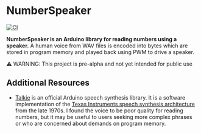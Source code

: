 # NumberSpeaker

[![CI](https://github.com/swharden/NumberSpeaker/actions/workflows/arduino.yaml/badge.svg)](https://github.com/swharden/NumberSpeaker/actions/workflows/arduino.yaml)

**NumberSpeaker is an Arduino library for reading numbers using a speaker.** A human voice from WAV files is encoded into bytes which are stored in program memory and played back using PWM to drive a speaker.

⚠️ WARNING: This project is pre-alpha and not yet intended for public use

## Additional Resources

* [Talkie](https://www.arduino.cc/reference/en/libraries/talkie/) is an official Arduino speech synthesis library. It is a software implementation of the [Texas Instruments speech synthesis architecture](https://en.wikipedia.org/wiki/Texas_Instruments_LPC_Speech_Chips) from the late 1970s. I found the voice to be poor quality for reading numbers, but it may be useful to users seeking more complex phrases or who are concerned about demands on program memory.